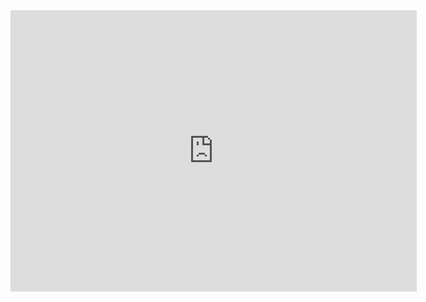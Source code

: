 <!DOCTYPE HTML>
<!-- THE DOCTYPE tells the browser what type of webpage to render, the doctype used in this website is HTML5 which is the most recent HTML. -->
<html lang="en-US">
<head>
	<meta charset="UTF-8">
	<!--<title></title>-->
	<!-- THE TITLE element is the name of the page, it is also visible in the browser tab. Its always good practice to give each page an appropriate title. -->
	<meta name="description" content="A sample website, nothin fancy">
      <meta http-equiv="author" content="Francisco Campos Arias">
      <meta name="keywords" content="html, css, web, design, sample, practice">
      <!-- These are META TAGS, they're used to describe the website, this information is read mainly by search engines like GOOGLE, YAHOO, ETC... -->	
	<link rel="stylesheet" href="style.css">
</head>
<body>

<iframe seamless frameborder="0" src="https://public.tableau.com/views/Birthsbyspecificday1994-2014/Dashboard1?:language=en-US&:display_count=n&:origin=viz_share_link" width = '650' height = '450' scrolling='yes' ></iframe>    

	
</body>
</html>

